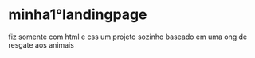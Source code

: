 # minha1°landingpage
 fiz somente com html e css um projeto sozinho baseado em uma ong de resgate aos animais 
